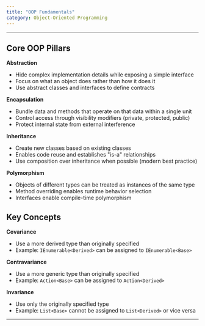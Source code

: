 ```yaml
---
title: "OOP Fundamentals"
category: Object-Oriented Programming
---
```


---

## Core OOP Pillars

**Abstraction**
- Hide complex implementation details while exposing a simple interface
- Focus on what an object does rather than how it does it
- Use abstract classes and interfaces to define contracts

**Encapsulation**
- Bundle data and methods that operate on that data within a single unit
- Control access through visibility modifiers (private, protected, public)
- Protect internal state from external interference

**Inheritance**
- Create new classes based on existing classes
- Enables code reuse and establishes "is-a" relationships
- Use composition over inheritance when possible (modern best practice)

**Polymorphism**
- Objects of different types can be treated as instances of the same type
- Method overriding enables runtime behavior selection
- Interfaces enable compile-time polymorphism

## Key Concepts

**Covariance**
- Use a more derived type than originally specified
- Example: `IEnumerable<Derived>` can be assigned to `IEnumerable<Base>`

**Contravariance**
- Use a more generic type than originally specified
- Example: `Action<Base>` can be assigned to `Action<Derived>`

**Invariance**
- Use only the originally specified type
- Example: `List<Base>` cannot be assigned to `List<Derived>` or vice versa

---